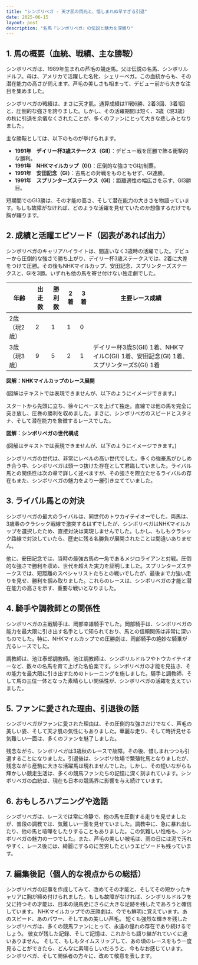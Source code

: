 ```yaml
---
title: "シンボリベガ - 天才肌の閃光と、惜しまれぬ早すぎる引退"
date: 2025-06-15
layout: post
description: "名馬『シンボリベガ』の伝説と魅力を深堀り"
---
```


## 1. 馬の概要（血統、戦績、主な勝鞍）

シンボリベガは、1989年生まれの芦毛の競走馬。父は伝説の名馬、シンボリルドルフ。母は、アメリカで活躍した名牝、シェリーベガ。この血統からも、その潜在能力の高さが伺えます。芦毛の美しさも相まって、デビュー前から大きな注目を集めました。

シンボリベガの戦績は、まさに天才肌。通算成績は11戦6勝、2着3回、3着1回と、圧倒的な強さを誇りました。しかし、その活躍期間は短く、3歳（現3歳）の秋に引退を余儀なくされたことが、多くのファンにとって大きな悲しみとなりました。

主な勝鞍としては、以下のものが挙げられます。

* **1991年　デイリー杯3歳ステークス（GII）**：デビュー戦を圧勝で飾る衝撃的な勝利。
* **1991年　NHKマイルカップ（GI）**：圧倒的な強さでGI初制覇。
* **1991年　安田記念（GI）**：古馬との対戦をものともせず、GI連勝。
* **1991年　スプリンターズステークス（GI）**：距離適性の幅広さを示す、GI3勝目。

短期間でのGI3勝は、その才能の高さ、そして潜在能力の大きさを物語っています。もしも故障がなければ、どのような活躍を見せていたのか想像するだけでも胸が躍ります。


## 2. 成績と活躍エピソード（図表があれば出力）

シンボリベガのキャリアハイライトは、間違いなく3歳時の活躍でした。デビューから圧倒的な強さで勝ち上がり、デイリー杯3歳ステークスでは、2着に大差をつけて圧勝。その後もNHKマイルカップ、安田記念、スプリンターズステークスと、GIを3勝。いずれも他の馬を寄せ付けない独走劇でした。

| 年齢 | 出走数 | 勝利数 | 2着 | 3着 | 主要レース成績 |
|---|---|---|---|---|---|
| 2歳（現2歳） | 2 | 1 | 1 | 0 |  |
| 3歳（現3歳） | 9 | 5 | 2 | 1 | デイリー杯3歳S(GII) 1着、NHKマイルC(GI) 1着、安田記念(GI) 1着、スプリンターズS(GI) 1着 |


**図解：NHKマイルカップのレース展開**

(図解はテキストでは表現できませんが、以下のようにイメージできます。)

スタートから先頭に立ち、徐々にペースを上げて独走。直線では他の馬を完全に突き放し、圧巻の勝利を収めました。まさに、シンボリベガのスピードとスタミナ、そして潜在能力を象徴するレースでした。


**図解：シンボリベガの世代構成**

(図解はテキストでは表現できませんが、以下のようにイメージできます。)

シンボリベガの世代は、非常にレベルの高い世代でした。多くの強豪馬がひしめき合う中、シンボリベガは頭一つ抜けた存在として君臨していました。ライバル馬との関係性は次の章で詳しく述べますが、その強さを際立たせるライバルの存在もまた、シンボリベガの魅力をより一層引き立てていました。


## 3. ライバル馬との対決

シンボリベガの最大のライバルは、同世代のトウカイテイオーでした。両馬は、3歳春のクラシック戦線で激突するはずでしたが、シンボリベガはNHKマイルカップを選択したため、直接対決は実現しませんでした。しかし、もしもクラシック路線で対決していたら、歴史に残る名勝負が展開されたことは間違いありません。

他に、安田記念では、当時の最強古馬の一角であるメジロライアンと対戦。圧倒的な強さで勝利を収め、世代を超えた実力を証明しました。スプリンターズステークスでは、短距離のスペシャリストたちとの戦いでしたが、最後まで力強い走りを見せ、勝利を掴み取りました。これらのレースは、シンボリベガの才能と潜在能力の高さを示す、重要な戦いとなりました。


## 4. 騎手や調教師との関係性

シンボリベガの主戦騎手は、岡部幸雄騎手でした。岡部騎手は、シンボリベガの能力を最大限に引き出す名手として知られており、馬との信頼関係は非常に深いものでした。特に、NHKマイルカップでの圧勝劇は、岡部騎手の絶妙な騎乗が光るレースでした。

調教師は、池江泰郎調教師。池江調教師は、シンボリルドルフやトウカイテイオーなど、数々の名馬を育て上げた名伯楽です。シンボリベガの才能を見抜き、その能力を最大限に引き出すためのトレーニングを施しました。騎手と調教師、そして馬の三位一体となった素晴らしい関係性が、シンボリベガの活躍を支えていました。


## 5. ファンに愛された理由、引退後の話

シンボリベガがファンに愛された理由は、その圧倒的な強さだけでなく、芦毛の美しい姿、そして天才肌の気性にもありました。華麗な走り、そして時折見せる気難しい一面は、多くのファンを魅了しました。

残念ながら、シンボリベガは3歳秋のレースで故障。その後、惜しまれつつも引退することになりました。引退後は、シンボリ牧場で繁殖牝馬となりましたが、残念ながら産駒に大きな活躍馬は現れませんでした。しかし、その短いながらも輝かしい競走生活は、多くの競馬ファンたちの記憶に深く刻まれています。シンボリベガの血統は、現在も日本の競馬界に影響を与え続けています。


## 6. おもしろハプニングや逸話

シンボリベガは、レースでは常に冷静で、他の馬を圧倒する走りを見せましたが、普段の調教では、気難しい一面を見せていました。調教中に、急に暴れ出したり、他の馬と喧嘩をしたりすることもありました。この気難しい性格も、シンボリベガの魅力の一つでした。また、芦毛の美しい被毛は、雨の日には泥で汚れやすく、レース後には、綺麗にするのに苦労したというエピソードも残っています。


## 7. 編集後記（個人的な視点からの総括）

シンボリベガの記事を作成してみて、改めてその才能と、そしてその短かったキャリアに胸が締め付けられました。もしも故障がなければ、シンボリルドルフを父に持つその才能は、日本の競馬史にさらに大きな足跡を残したであろうと確信しています。  NHKマイルカップでの圧勝劇は、今でも鮮明に覚えています。あのスピード、あのパワー、そしてあの美しい芦毛。  短くも強烈な輝きを残したシンボリベガは、多くの競馬ファンにとって、永遠の憧れの存在であり続けるでしょう。  彼女が残した記録、そして記憶は、これからも語り継がれていくに違いありません。  そして、もしもタイムスリップして、あの頃のレースをもう一度見ることができたら、どんなに素晴らしいだろうと、今もなお感じています。  シンボリベガ、そして関係者の方々に、改めて敬意を表します。
